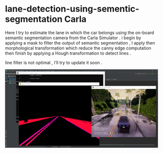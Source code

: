 # lane-detection-using-sementic-segmentation Carla

Here I try to estimate the lane in which the car belongs using the on-board semantic segmentation camera from the Carla Simulator . i begin by applying a mask to filter the output of semantic segmentation , I apply then morphological transformation which reduce the canny edge computation then finish by applying a Hough transformation to detect lines . 

line filter is not optimal , I’ll try to update it soon .

<img src="exemple.png">
